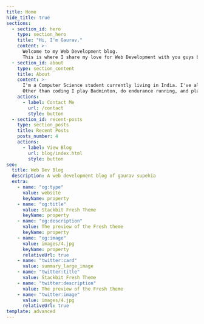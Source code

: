 ```yaml
---
title: Home
hide_title: true
sections:
  - section_id: hero
    type: section_hero
    title: "Hi, I'm Gaurav."
    content: >-
      Welcome to my Web Development blog.
      This is where I share my love for Web Development with you guys by posting articles on interesting topics I come across every day.
  - section_id: about
    type: section_content
    title: About
    content: >-
      I'm a Computer Science student currently living in India. I've always been into computers and programming and in the past few years, I've developed a great interest in both. I'm specifically interested in Web Development and contributing to open source, I mean c'mon who doesn't like to break code 😉. I'm always working on something because there's not much to do these days.
      Other than coding I play Badminton, do endurance running, and play games on my PC just like everyone else. I hope you enjoy reading these articles. Any feedback is appreciated. Good luck!
    actions:
      - label: Contact Me
        url: /contact
        style: button
  - section_id: recent-posts
    type: section_posts
    title: Recent Posts
    posts_number: 4
    actions:
      - label: View Blog
        url: blog/index.html
        style: button
seo:
  title: Web Dev Blog
  description: A web development blog of gaurav supehia
  extra:
    - name: "og:type"
      value: website
      keyName: property
    - name: "og:title"
      value: Stackbit Fresh Theme
      keyName: property
    - name: "og:description"
      value: The preview of the Fresh theme
      keyName: property
    - name: "og:image"
      value: images/4.jpg
      keyName: property
      relativeUrl: true
    - name: "twitter:card"
      value: summary_large_image
    - name: "twitter:title"
      value: Stackbit Fresh Theme
    - name: "twitter:description"
      value: The preview of the Fresh theme
    - name: "twitter:image"
      value: images/4.jpg
      relativeUrl: true
template: advanced
---
```

